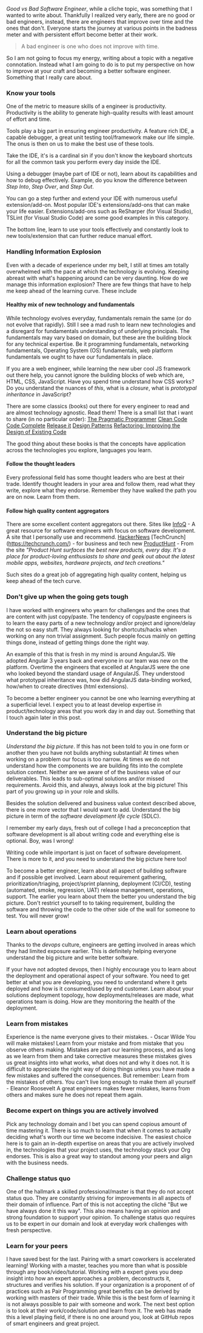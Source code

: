 *Good vs Bad Software Engineer*, while a cliche topic, was something that I wanted to write about. Thankfully I realized very early, there are no good or bad engineers, instead, there are engineers that improve over time and the ones that don't. Everyone starts the journey at various points in the badness meter and with persistent effort become better at their work. 

> A bad engineer is one who does not improve with time.

So I am not going to focus my energy, writing about a topic with a negative connotation. Instead what I am going to do is to put my perspective on how to improve at your craft and becoming a better software engineer. Something that I really care about.

### Know your tools

One of the metric to measure skills of a engineer is productivity. Productivity is the ability to generate high-quality results with least amount of effort and time.

Tools play a big part in ensuring engineer productivity. A feature rich IDE, a capable debugger, a great unit testing tool/framework make our life simple. The onus is then on us to make the best use of these tools.

Take the IDE, it's is a cardinal sin if you don't know the keyboard shortcuts for all the common task you perform every day inside the IDE.

Using a debugger (maybe part of IDE or not), learn about its capabilities and how to debug effectively. Example, do you know the difference between *Step Into*, *Step Over*, and *Step Out*.

You can go a step further and extend your IDE with numerous useful extension/add-on. Most popular IDE's extensions/add-ons that can make your life easier. Extensions/add-ons such as ReSharper (for Visual Studio), TSLint (for Visual Studio Code) are some good examples in this category.

The bottom line, learn to use your tools effectively and constantly look to new tools/extension that can further reduce manual effort.

### Handling Information Explosion

Even with a decade of experience under my belt, I still at times am totally overwhelmed with the pace at which the technology is evolving. Keeping abreast with what's happening around can be very daunting. How do we manage this information explosion? There are few things that have to help me keep ahead of the learning curve. These include

#### Healthy mix of new technology and fundamentals

While technology evolves everyday, fundamentals remain the same (or do not evolve that rapidly). Still I see a mad rush to learn new technologies and a disregard for fundamentals understanding of underlying principals. The fundamentals may vary based on domain, but these are the building block for any technical expertise. Be it programming fundamentals, networking fundamentals, Operating System (OS) fundamentals, web platform fundamentals we ought to have our fundamentals in place.

If you are a web engineer, while learning the new uber cool JS framework out there help, you cannot ignore the building blocks of web which are, HTML, CSS, JavaScript. Have you spend time understand how CSS works? Do you understand the nuances of *this*, what is a *closure*, what is *prototypal inheritance* in JavaScript?

There are some classics (books) out there for every engineer to read and are almost technology agnostic. Read them! There is a small list that i want to share (in no particular order):
[The Pragmatic Programmer](https://www.amazon.com/Pragmatic-Programmer-Journeyman-Master/dp/020161622X/)
[Clean Code](https://www.amazon.com/Clean-Code-Handbook-Software-Craftsmanship/dp/0132350882)
[Code Complete](https://www.amazon.com/Code-Complete-Practical-Handbook-Construction/dp/0735619670)
[Release it](https://www.amazon.com/Release-Production-Ready-Software-Pragmatic-Programmers/dp/0978739213)
[Design Patterns](https://www.amazon.com/Design-Patterns-Elements-Reusable-Object-Oriented/dp/0201633612)
[Refactoring: Improving the Design of Existing Code](https://www.amazon.com/Refactoring-Improving-Design-Existing-Code/dp/0201485672)

The good thing about these books is that the concepts have application across the technologies you explore, languages you learn.

#### Follow the thought leaders

Every professional field has some thought leaders who are best at their trade. Identify thought leaders in your area and follow them, read what they write, explore what they endorse. Remember they have walked the path you are on now. Learn from them.

#### Follow high quality content aggregators

There are some excellent content aggregators out there. Sites like 
[InfoQ](https://www.infoq.com/) - A great resource for software engineers with focus on software development. A site that I personally use and recommend.
[HackerNews](https://news.ycombinator.com/)
[TechCrunch] (https://techcrunch.com/) - for business and tech new
[ProductHunt](https://www.producthunt.com) - From the site *"Product Hunt surfaces the best new products, every day. It's a place for product-loving enthusiasts to share and geek out about the latest mobile apps, websites, hardware projects, and tech creations."*

Such sites do a great job of aggregating high quality content, helping us keep ahead of the tech curve.

### Don't give up when the going gets tough

I have worked with engineers who yearn for challenges and the ones that are content with just copy/paste. The tendency of copy/paste engineers is to learn the easy parts of a new technology and/or project and ignore/delay the not so easy stuff. They always looking for shortcuts/hacks when working on any non trivial assignment. Such people focus mainly on getting things done, instead of getting things done the right way.

An example of this that is fresh in my mind is around AngularJS. We adopted Angular 3 years back and everyone in our team was new on the platform. Overtime the engineers that excelled at AngularJS were the one who looked beyond the standard usage of AngularJS. They understood what prototypal inheritance was, how did AngularJS data-binding worked, how/when to create directives (html extensions).

To become a better engineer you cannot be one who learning everything at a superficial level. I expect you to at least develop expertise in product/technology areas that you work day in and day out. Something that I touch again later in this post.

### Understand the big picture

*Understand the big picture*. If this has not been told to you in one form or another then you have not builds anything substantial! At times when working on a problem our focus is too narrow. At times we do not understand how the components we are building fits into the complete solution context. Neither are we aware of  of the business value of our deliverables. This leads to sub-optimal solutions and/or missed requirements. Avoid this, and always, always look at the big picture! This part of you growing up in your role and skills.

Besides the solution delivered and business value context described above, there is one more vector that I would want to add. Understand the big picture in term of the *software development life cycle* (SDLC).

I remember my early days, fresh out of college I had a preconception that software development is all about writing code and everything else is optional. Boy, was I wrong!

Writing code while important is just on facet of software development. There is more to it, and you need to understand the big picture here too!

To become a better engineer, learn about all aspect of building software and if possible get involved. Learn about requirement gathering, prioritization/triaging, project/sprint planning, deployment (CI/CD), testing (automated, smoke, regression, UAT) release management, operations, support. The earlier you learn about them the better you understand the big picture. Don't restrict yourself to to taking requirement, building the software and throwing the code to the other side of the wall for someone to test. You will never grow!

### Learn about operations

Thanks to the *devops* culture, engineers are getting involved in areas which they had limited exposure earlier. This is definitely helping everyone understand the big picture and write better software.

If your have not adopted devops, then I highly encourage you to learn about the deployment and operational aspect of your software. You need to get better at what you are developing, you need to understand where it gets deployed and how is it consumed/used by end customer. Learn about your solutions deployment topology, how deployments/releases are made, what operations team is doing. How are they monitoring the health of the deployment.

### Learn from mistakes

Experience is the name everyone gives to their mistakes. - Oscar Wilde
You will make mistakes! Learn from your mistake and from mistake that you observe others making. Mistakes are part our learning process, and as long as we learn from them and take corrective measures these mistakes gives us great insights into what works, what does not and why it does not. It is difficult to appreciate the right way of doing things unless you have made a few mistakes and suffered the consequences. But remember:
Learn from the mistakes of others. You can't live long enough to make them all yourself - Eleanor Roosevelt
A great engineers makes fewer mistakes, learns from others and makes sure he does not repeat them again.

### Become expert on things you are actively involved

Pick any technology domain and I bet you can spend copious amount of time mastering it. There is so much to learn that when it comes to actually deciding what's worth our time we become indecisive. The easiest choice here is to gain an in-depth expertise on areas that you are actively involved in, the technologies that your project uses, the technology stack your Org endorses. This is also a great way to standout among your peers and align with the business needs.

### Challenge status quo

One of the hallmark a skilled professional/master is that they do not accept status quo. They are constantly striving for improvements in all aspects of their domain of influence. Part of this is not accepting the cliché "But we have always done it this way". This also means having an opinion and strong foundation to support your opinion. To challenge status quo requires us to be expert in our domain and look at everyday work challenges with fresh perspective.

### Learn for your peers

I have saved best for the last. Pairing with a smart coworkers is accelerated learning! Working with a master, teaches you more than what is possible through any book/video/tutorial. Working with a expert gives you deep insight into how an expert approaches a problem, deconstructs it, structures and verifies his solution. If your organization is a proponent of of practices such as Pair Programming great benefits can be derived by working with masters of their trade.
While this is the best form of learning it is not always possible to pair with someone and work. The next best option is to look at their work/code/solution and learn from it. The web has made this a level playing field, if there is no one around you, look at GitHub repos of smart engineers and great project.
